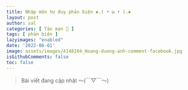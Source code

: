 ```yaml
---
title: Nhập môn tư duy phản biện ✺◟( • ω • )◞✺
layout: post
author: sal
categories: [ Tản mạn 📓 ]
tags: [ phản biện ]
lazyimages: "enabled"
date: '2022-06-01'
image: assets/images/4148284_Hoang-duong-anh-comment-facebook.jpg
isGithubComments: false
toc: false
---
```


> Bài viết đang cập nhật  〜(￣▽￣〜)

